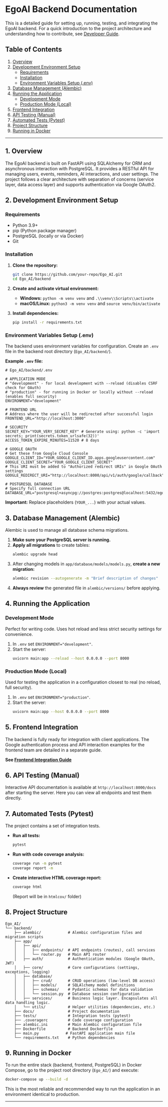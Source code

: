 # EgoAI Backend Documentation

This is a detailed guide for setting up, running, testing, and integrating the EgoAI backend. For a quick introduction to the project architecture and understanding how to contribute, see [Developer Guide](./DEVELOPER_GUIDE.md).

## Table of Contents

1.  [Overview](#1-overview)
2.  [Development Environment Setup](#2-development-environment-setup)
    *   [Requirements](#requirements)
    *   [Installation](#installation)
    *   [Environment Variables Setup (.env)](#environment-variables-setup-env)
3.  [Database Management (Alembic)](#3-database-management-alembic)
4.  [Running the Application](#4-running-the-application)
    *   [Development Mode](#development-mode)
    *   [Production Mode (Local)](#production-mode-local)
5.  [Frontend Integration](#5-frontend-integration)
6.  [API Testing (Manual)](#6-api-testing-manual)
7.  [Automated Tests (Pytest)](#7-automated-tests-pytest)
8.  [Project Structure](#8-project-structure)
9.  [Running in Docker](#9-running-in-docker)

---

## 1. Overview

The EgoAI backend is built on FastAPI using SQLAlchemy for ORM and asynchronous interaction with PostgreSQL. It provides a RESTful API for managing users, events, reminders, AI interactions, and user settings. The project follows a clear architecture with separation of concerns (service layer, data access layer) and supports authentication via Google OAuth2.

## 2. Development Environment Setup

### Requirements

*   Python 3.9+
*   pip (Python package manager)
*   PostgreSQL (locally or via Docker)
*   Git

### Installation

1.  **Clone the repository:**
    ```bash
    git clone https://github.com/your-repo/Ego_AI.git
    cd Ego_AI/backend
    ```

2.  **Create and activate virtual environment:**
    *   **Windows:** `python -m venv venv` and `.\\venv\\Scripts\\activate`
    *   **macOS/Linux:** `python3 -m venv venv` and `source venv/bin/activate`

3.  **Install dependencies:**
    ```bash
    pip install -r requirements.txt
    ```

### Environment Variables Setup (.env)

The backend uses environment variables for configuration. Create an `.env` file in the backend root directory (`Ego_AI/backend/`).

**Example `.env` file:**

```env
# Ego_AI/backend/.env

# APPLICATION MODE
# "development" - for local development with --reload (disables CSRF check for OAuth)
# "production" - for running in Docker or locally without --reload (enables full security)
ENVIRONMENT="development"

# FRONTEND URL
# Address where the user will be redirected after successful login
FRONTEND_URL="http://localhost:3000"

# SECURITY
SECRET_KEY="YOUR_VERY_SECRET_KEY" # Generate using: python -c 'import secrets; print(secrets.token_urlsafe(32))'
ACCESS_TOKEN_EXPIRE_MINUTES=11520 # 8 days

# GOOGLE OAUTH
# Get these from Google Cloud Console
GOOGLE_CLIENT_ID="YOUR_GOOGLE_CLIENT_ID.apps.googleusercontent.com"
GOOGLE_CLIENT_SECRET="YOUR_GOOGLE_CLIENT_SECRET"
# This URI must be added to "Authorized redirect URIs" in Google OAuth settings
GOOGLE_REDIRECT_URI="http://localhost:8000/api/v1/auth/google/callback"

# POSTGRESQL DATABASE
# Specify full connection URL
DATABASE_URL="postgresql+asyncpg://postgres:postgres@localhost:5432/egoai"
```

**Important:** Replace placeholders (`YOUR_...`) with your actual values.

## 3. Database Management (Alembic)

Alembic is used to manage all database schema migrations.

1.  **Make sure your PostgreSQL server is running.**
2.  **Apply all migrations** to create tables:
    ```bash
    alembic upgrade head
    ```
3.  After changing models in `app/database/models/models.py`, **create a new migration:**
    ```bash
    alembic revision --autogenerate -m "Brief description of changes"
    ```
4.  **Always review** the generated file in `alembic/versions/` before applying.

## 4. Running the Application

### Development Mode

Perfect for writing code. Uses hot reload and less strict security settings for convenience.

1.  In `.env` set `ENVIRONMENT="development"`.
2.  Start the server:
    ```bash
    uvicorn main:app --reload --host 0.0.0.0 --port 8000
    ```

### Production Mode (Local)

Used for testing the application in a configuration closest to real (no reload, full security).

1.  In `.env` set `ENVIRONMENT="production"`.
2.  Start the server:
    ```bash
    uvicorn main:app --host 0.0.0.0 --port 8000
    ```

## 5. Frontend Integration

The backend is fully ready for integration with client applications. The Google authentication process and API interaction examples for the frontend team are detailed in a separate guide.

**See [Frontend Integration Guide](./FRONTEND_INTEGRATION.md)**

## 6. API Testing (Manual)

Interactive API documentation is available at `http://localhost:8000/docs` after starting the server. Here you can view all endpoints and test them directly.

## 7. Automated Tests (Pytest)

The project contains a set of integration tests.

*   **Run all tests:**
    ```bash
    pytest
    ```
*   **Run with code coverage analysis:**
    ```bash
    coverage run -m pytest
    coverage report -m
    ```
*   **Create interactive HTML coverage report:**
    ```bash
    coverage html
    ```
    (Report will be in `htmlcov/` folder)

## 8. Project Structure

```
Ego_AI/
└── backend/
    ├── alembic/            # Alembic configuration files and migration scripts
    ├── app/
    │   ├── api/
    │   │   ├── endpoints/  # API endpoints (routes), call services
    │   │   └── router.py   # Main API router
    │   ├── auth/           # Authentication modules (Google OAuth, JWT)
    │   ├── core/           # Core configurations (settings, exceptions, logging)
    │   ├── database/
    │   │   ├── crud/       # CRUD operations (low-level DB access)
    │   │   ├── models/     # SQLAlchemy model definitions
    │   │   ├── schemas/    # Pydantic schemas for data validation
    │   │   └── session.py  # Database session configuration
    │   ├── services/       # Business logic layer. Encapsulates all data handling logic.
    │   └── utils/          # Helper utilities (dependencies, etc.)
    ├── docs/               # Project documentation
    ├── tests/              # Integration tests (pytest)
    ├── .coveragerc         # Code coverage configuration
    ├── alembic.ini         # Main Alembic configuration file
    ├── Dockerfile          # Backend Dockerfile
    ├── main.py            # FastAPI application main file
    └── requirements.txt    # Python dependencies
```

## 9. Running in Docker

To run the entire stack (backend, frontend, PostgreSQL) in Docker Compose, go to the project root directory (`Ego_AI/`) and execute:

```bash
docker-compose up --build -d
```
This is the most reliable and recommended way to run the application in an environment identical to production.

--- 